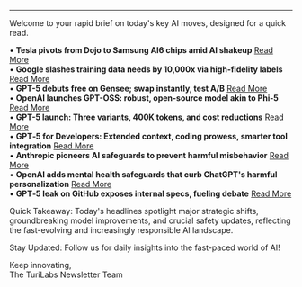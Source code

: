 --------------------------------
Welcome to your rapid brief on today's key AI moves, designed for a quick read.

• **Tesla pivots from Dojo to Samsung AI6 chips amid AI shakeup** [Read More](https://www.bloomberg.com/news/articles/2025-08-07/tesla-disbands-dojo-supercomputer-team-in-blow-to-ai-effort)  
• **Google slashes training data needs by 10,000x via high-fidelity labels** [Read More](https://research.google/blog/achieving-10000x-training-data-reduction-with-high-fidelity-labels/)  
• **GPT-5 debuts free on Gensee; swap instantly, test A/B** [Read More](https://www.gensee.ai/)  
• **OpenAI launches GPT-OSS: robust, open-source model akin to Phi-5** [Read More](https://www.seangoedecke.com/gpt-oss-is-phi-5/)  
• **GPT-5 launch: Three variants, 400K tokens, and cost reductions** [Read More](https://simonwillison.net/2025/Aug/7/gpt-5/)  
• **GPT‑5 for Developers: Extended context, coding prowess, smarter tool integration** [Read More](https://openai.com/index/introducing-gpt-5-for-developers)  
• **Anthropic pioneers AI safeguards to prevent harmful misbehavior** [Read More](https://techxplore.com/news/2025-08-anthropic-theyve-ai-evil.html)  
• **OpenAI adds mental health safeguards that curb ChatGPT's harmful personalization** [Read More](https://www.euronews.com/next/2025/08/05/openai-adds-mental-health-safeguards-to-chatgpt-saying-chatbot-has-fed-into-users-delusion)  
• **GPT‑5 leak on GitHub exposes internal specs, fueling debate** [Read More](https://www.theverge.com/news/752091/openai-gpt-5-model-announcement-github-leak)

Quick Takeaway: Today's headlines spotlight major strategic shifts, groundbreaking model improvements, and crucial safety updates, reflecting the fast-evolving and increasingly responsible AI landscape.

Stay Updated: Follow us for daily insights into the fast-paced world of AI!

Keep innovating,  
The TuriLabs Newsletter Team